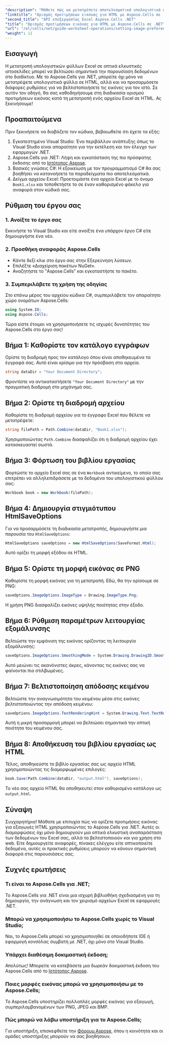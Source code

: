 ```yaml
---
"description": "Μάθετε πώς να μετατρέπετε αποτελεσματικά υπολογιστικά φύλλα Excel σε οπτικά ελκυστικές ιστοσελίδες HTML χρησιμοποιώντας το Aspose.Cells για .NET. Αυτός ο οδηγός βήμα προς βήμα καλύπτει τα πάντα, από τον ορισμό προτιμήσεων εικόνας έως τη βελτιστοποίηση της απόδοσης κειμένου."
"linktitle": "Ορισμός προτιμήσεων εικόνας για HTML με Aspose.Cells σε .NET"
"second_title": "API επεξεργασίας Excel Aspose.Cells .NET"
"title": "Ορισμός προτιμήσεων εικόνας για HTML με Aspose.Cells σε .NET"
"url": "/el/cells/net/guide-worksheet-operations/setting-image-preferences/"
"weight": 11
---
```


## Εισαγωγή

Η μετατροπή υπολογιστικών φύλλων Excel σε οπτικά ελκυστικές ιστοσελίδες μπορεί να βελτιώσει σημαντικά την παρουσίαση δεδομένων στο διαδίκτυο. Με το Aspose.Cells για .NET, μπορείτε όχι μόνο να μετατρέψετε υπολογιστικά φύλλα σε HTML, αλλά και να προσαρμόσετε διάφορες ρυθμίσεις για να βελτιστοποιήσετε τις εικόνες για τον ιστό. Σε αυτόν τον οδηγό, θα σας καθοδηγήσουμε στη διαδικασία ορισμού προτιμήσεων εικόνας κατά τη μετατροπή ενός αρχείου Excel σε HTML. Ας ξεκινήσουμε!

## Προαπαιτούμενα

Πριν ξεκινήσετε να διαβάζετε τον κώδικα, βεβαιωθείτε ότι έχετε τα εξής:

1. Εγκατεστημένο Visual Studio: Ένα περιβάλλον ανάπτυξης όπως το Visual Studio είναι απαραίτητο για την εκτέλεση και τον έλεγχο των εφαρμογών .NET.
2. Aspose.Cells για .NET: Λήψη και εγκατάσταση της πιο πρόσφατης έκδοσης από το [Ιστότοπος Aspose](https://releases.aspose.com/cells/net/).
3. Βασικές γνώσεις C#: Η εξοικείωση με τον προγραμματισμό C# θα σας βοηθήσει να κατανοήσετε τα παραδείγματα πιο αποτελεσματικά.
4. Δείγμα αρχείου Excel: Προετοιμάστε ένα αρχείο Excel με το όνομα `Book1.xlsx` και τοποθετήστε το σε έναν καθορισμένο φάκελο για αναφορά στον κώδικά σας.

## Ρύθμιση του έργου σας

### 1. Ανοίξτε το έργο σας

Εκκινήστε το Visual Studio και είτε ανοίξτε ένα υπάρχον έργο C# είτε δημιουργήστε ένα νέο.

### 2. Προσθήκη αναφοράς Aspose.Cells

- Κάντε δεξί κλικ στο έργο σας στην Εξερεύνηση λύσεων.
- Επιλέξτε «Διαχείριση πακέτων NuGet».
- Αναζητήστε το "Aspose.Cells" και εγκαταστήστε το πακέτο.

### 3. Συμπεριλάβετε τη χρήση της οδηγίας

Στο επάνω μέρος του αρχείου κώδικα C#, συμπεριλάβετε τον απαραίτητο χώρο ονομάτων Aspose.Cells:

```csharp
using System.IO;
using Aspose.Cells;
```

Τώρα είστε έτοιμοι να χρησιμοποιήσετε τις ισχυρές δυνατότητες του Aspose.Cells στο έργο σας!

## Βήμα 1: Καθορίστε τον κατάλογο εγγράφων

Ορίστε τη διαδρομή προς τον κατάλογο όπου είναι αποθηκευμένα τα έγγραφά σας. Αυτό είναι κρίσιμο για την πρόσβαση στα αρχεία.

```csharp
string dataDir = "Your Document Directory";
```

Φροντίστε να αντικαταστήσετε `"Your Document Directory"` με την πραγματική διαδρομή στο μηχάνημά σας.

## Βήμα 2: Ορίστε τη διαδρομή αρχείου

Καθορίστε τη διαδρομή αρχείου για το έγγραφο Excel που θέλετε να μετατρέψετε:

```csharp
string filePath = Path.Combine(dataDir, "Book1.xlsx");
```

Χρησιμοποιώντας `Path.Combine` διασφαλίζει ότι η διαδρομή αρχείου έχει κατασκευαστεί σωστά.

## Βήμα 3: Φόρτωση του βιβλίου εργασίας

Φορτώστε το αρχείο Excel σας σε ένα `Workbook` αντικείμενο, το οποίο σας επιτρέπει να αλληλεπιδράσετε με τα δεδομένα του υπολογιστικού φύλλου σας:

```csharp
Workbook book = new Workbook(filePath);
```

## Βήμα 4: Δημιουργία στιγμιότυπου HtmlSaveOptions

Για να προσαρμόσετε τη διαδικασία μετατροπής, δημιουργήστε μια παρουσία του `HtmlSaveOptions`:

```csharp
HtmlSaveOptions saveOptions = new HtmlSaveOptions(SaveFormat.Html);
```

Αυτό ορίζει τη μορφή εξόδου σε HTML.

## Βήμα 5: Ορίστε τη μορφή εικόνας σε PNG

Καθορίστε τη μορφή εικόνας για τη μετατροπή. Εδώ, θα την ορίσουμε σε PNG:

```csharp
saveOptions.ImageOptions.ImageType = Drawing.ImageType.Png;
```

Η χρήση PNG διασφαλίζει εικόνες υψηλής ποιότητας στην έξοδο.

## Βήμα 6: Ρύθμιση παραμέτρων λειτουργίας εξομάλυνσης

Βελτιώστε την εμφάνιση της εικόνας ορίζοντας τη λειτουργία εξομάλυνσης:

```csharp
saveOptions.ImageOptions.SmoothingMode = System.Drawing.Drawing2D.SmoothingMode.AntiAlias;
```

Αυτό μειώνει τις ακανόνιστες άκρες, κάνοντας τις εικόνες σας να φαίνονται πιο στιλβωμένες.

## Βήμα 7: Βελτιστοποίηση απόδοσης κειμένου

Βελτιώστε την αναγνωσιμότητα του κειμένου μέσα στις εικόνες βελτιστοποιώντας την απόδοση κειμένου:

```csharp
saveOptions.ImageOptions.TextRenderingHint = System.Drawing.Text.TextRenderingHint.AntiAlias;
```

Αυτή η μικρή προσαρμογή μπορεί να βελτιώσει σημαντικά την οπτική ποιότητα του κειμένου σας.

## Βήμα 8: Αποθήκευση του βιβλίου εργασίας ως HTML

Τέλος, αποθηκεύστε το βιβλίο εργασίας σας ως αρχείο HTML χρησιμοποιώντας τις διαμορφωμένες επιλογές:

```csharp
book.Save(Path.Combine(dataDir, "output.html"), saveOptions);
```

Το νέο σας αρχείο HTML θα αποθηκευτεί στον καθορισμένο κατάλογο ως `output.html`.

## Σύναψη

Συγχαρητήρια! Μάθατε με επιτυχία πώς να ορίζετε προτιμήσεις εικόνας για εξαγωγές HTML χρησιμοποιώντας το Aspose.Cells για .NET. Αυτές οι διαμορφώσεις όχι μόνο δημιουργούν μια οπτικά ελκυστική αναπαράσταση των δεδομένων του Excel σας, αλλά τα βελτιστοποιούν και για χρήση στο web. Είτε δημιουργείτε αναφορές, πίνακες ελέγχου είτε οπτικοποιείτε δεδομένα, αυτές οι πρακτικές ρυθμίσεις μπορούν να κάνουν σημαντική διαφορά στις παρουσιάσεις σας.

## Συχνές ερωτήσεις

### Τι είναι το Aspose.Cells για .NET;

Το Aspose.Cells για .NET είναι μια ισχυρή βιβλιοθήκη σχεδιασμένη για τη δημιουργία, την ανάγνωση και τον χειρισμό αρχείων Excel σε εφαρμογές .NET.

### Μπορώ να χρησιμοποιήσω το Aspose.Cells χωρίς το Visual Studio;

Ναι, το Aspose.Cells μπορεί να χρησιμοποιηθεί σε οποιοδήποτε IDE ή εφαρμογή κονσόλας συμβατή με .NET, όχι μόνο στο Visual Studio.

### Υπάρχει διαθέσιμη δοκιμαστική έκδοση;

Απολύτως! Μπορείτε να κατεβάσετε μια δωρεάν δοκιμαστική έκδοση του Aspose.Cells από το [Ιστότοπος Aspose](https://releases.aspose.com/).

### Ποιες μορφές εικόνας μπορώ να χρησιμοποιήσω με το Aspose.Cells;

Το Aspose.Cells υποστηρίζει πολλαπλές μορφές εικόνας για εξαγωγή, συμπεριλαμβανομένων των PNG, JPEG και BMP.

### Πώς μπορώ να λάβω υποστήριξη για το Aspose.Cells;

Για υποστήριξη, επισκεφθείτε την [Φόρουμ Aspose](https://forum.aspose.com/c/cells/9), όπου η κοινότητα και οι ομάδες υποστήριξης μπορούν να σας βοηθήσουν.